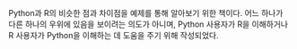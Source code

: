 Python과 R의 비슷한 점과 차이점을 예제를 통해 알아보기 위한 책이다. 어느 하나가 다른 하나의 우위에 있음을 보이려는 의도가 아니며, Python 사용자가 R을 이해하거나 R 사용자가 Python을 이해하는 데 도움을 주기 위해 작성되었다.
